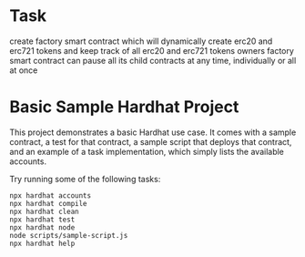# Task

create factory smart contract which will dynamically create erc20 and erc721 tokens
and keep track of all erc20 and erc721 tokens owners
factory smart contract can pause all its child contracts at any time, individually or all at once



# Basic Sample Hardhat Project

This project demonstrates a basic Hardhat use case. It comes with a sample contract, a test for that contract, a sample script that deploys that contract, and an example of a task implementation, which simply lists the available accounts.

Try running some of the following tasks:

```shell
npx hardhat accounts
npx hardhat compile
npx hardhat clean
npx hardhat test
npx hardhat node
node scripts/sample-script.js
npx hardhat help

